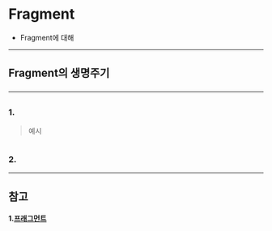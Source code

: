 # Fragment
- Fragment에 대해
![]()
---

## Fragment의 생명주기


###

---

##

### 1.
> 예시

```xml

```
### 2.

---

## 참고
#### 1.[프래그먼트](https://developer.android.com/guide/components/fragments.html)
